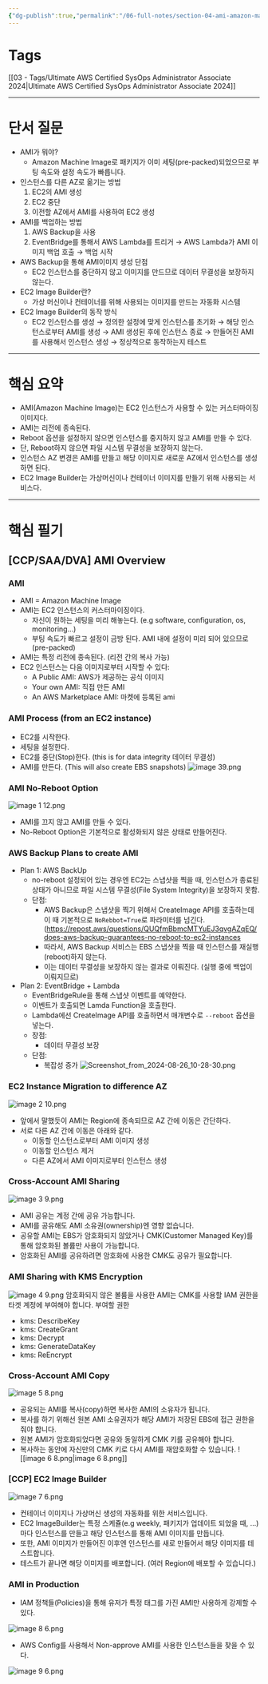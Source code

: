 ```yaml
---
{"dg-publish":true,"permalink":"/06-full-notes/section-04-ami-amazon-machine-image/","dgPassFrontmatter":true}
---
```


# Tags
[[03 - Tags/Ultimate AWS Certified SysOps Administrator Associate 2024\|Ultimate AWS Certified SysOps Administrator Associate 2024]] 

---
# 단서 질문
- AMI가 뭐야?
    - Amazon Machine Image로 패키지가 이미 세팅(pre-packed)되었으므로 부팅 속도와 설정 속도가 빠릅니다.
- 인스턴스를 다른 AZ로 옮기는 방법
	1. EC2의 AMI 생성
	2. EC2 중단
	3. 이전할 AZ에서 AMI를 사용하여 EC2 생성
- AMI를 백업하는 방법
    1. AWS Backup을 사용
    2. EventBridge를 통해서 AWS Lambda를 트리거 → AWS Lambda가 AMI 이미지 백업 호출 → 백업 시작
- AWS Backup을 통해 AMI이미지 생성 단점
	- EC2 인스턴스를 중단하지 않고 이미지를 만드므로 데이터 무결성을 보장하지 않는다.
- EC2 Image Builder란?
    - 가상 머신이나 컨테이너를 위해 사용되는 이미지를 만드는 자동화 시스템
- EC2 Image Builder의 동작 방식
    - EC2 인스턴스를 생성 → 정의한 설정에 맞게 인스턴스를 초기화 → 해당 인스턴스로부터 AMI를 생성 → AMI 생성된 후에 인스턴스 종료 → 만들어진 AMI를 사용해서 인스턴스 생성 → 정상적으로 동작하는지 테스트

---
# 핵심 요약
- AMI(Amazon Machine Image)는 EC2 인스턴스가 사용할 수 있는 커스터마이징 이미지다.
- AMI는 리전에 종속된다.
- Reboot 옵션을 설정하지 않으면 인스턴스를 중지하지 않고 AMI를 만들 수 있다.
- 단, Reboot하지 않으면 파일 시스템 무결성을 보장하지 않는다.
- 인스턴스 AZ 변경은 AMI를 만들고 해당 이미지로 새로운 AZ에서 인스턴스를 생성하면 된다.
- EC2 Image Builder는 가상머신이나 컨테이너 이미지를 만들기 위해 사용되는 서비스다.
---
# 핵심 필기

## [CCP/SAA/DVA] AMI Overview
### AMI
- AMI = Amazon Machine Image
- AMI는 EC2 인스턴스의 커스터마이징이다.
	- 자신이 원하는 세팅을 미리 해놓는다. (e.g software, configuration, os, monitoring…)
	- 부팅 속도가 빠르고 설정이 금방 된다. AMI 내에 설정이 미리 되어 있으므로(pre-packed)
- AMI는 특정 리전에 종속된다. (리전 간의 복사 가능)
- EC2 인스턴스는 다음 이미지로부터 시작할 수 있다:
	- A Public AMI: AWS가 제공하는 공식 이미지
	- Your own AMI: 직접 만든 AMI
	- An AWS Marketplace AMI: 마켓에 등록된 ami
### AMI Process (from an EC2 instance)
- EC2를 시작한다.
- 세팅을 설정한다.
- EC2를 중단(Stop)한다. (this is for data integrity 데이터 무결성)
- AMI를 만든다. (This will also create EBS snapshots)
![image 39.png](/img/user/image/image%2039.png)
### AMI No-Reboot Option
![image 1 12.png](/img/user/image/image%201%2012.png)
- AMI를 끄지 않고 AMI를 만들 수 있다.
- No-Reboot Option은 기본적으로 활성화되지 않은 상태로 만들어진다.
### AWS Backup Plans to create AMI
- Plan 1: AWS BackUp
	- no-reboot 설정되어 있는 경우엔 EC2는 스냅샷을 찍을 때, 인스턴스가 종료된 상태가 아니므로 파일 시스템 무결성(File System Integrity)을 보장하지 못함.
	- 단점:
		- AWS Backup은 스냅샷을 찍기 위해서 CreateImage API를 호출하는데 이 때 기본적으로 `NoRebbot=True`로 파라미터를 넘긴다. (https://repost.aws/questions/QUQfmBbmcMTYuEJ3qvgAZqEQ/does-aws-backup-guarantees-no-reboot-to-ec2-instances
		- 따라서, AWS Backup 서비스는 EBS 스냅샷을 찍을 때 인스턴스를 재실행(reboot)하지 않는다.
		- 이는 데이터 무결성을 보장하지 않는 결과로 이뤄진다. (실행 중에 백업이 이뤄지므로)
- Plan 2: EventBridge + Lambda
	- EventBridgeRule을 통해 스냅샷 이벤트를 예약한다.
	- 이벤트가 호출되면 Lamda Function을 호출한다.
	- Lambda에선 CreateImage API를 호출하면서 매개변수로 `--reboot` 옵션을 넣는다.
	- 장점:
		- 데이터 무결성 보장
	- 단점:
		- 복잡성 증가
![Screenshot_from_2024-08-26_10-28-30.png](/img/user/image/Screenshot_from_2024-08-26_10-28-30.png)

### EC2 Instance Migration to difference AZ

![image 2 10.png](/img/user/image/image%202%2010.png)
- 앞에서 말했듯이 AMI는 Region에 종속되므로 AZ 간에 이동은 간단하다.
- 서로 다른 AZ 간에 이동은 아래와 같다.
	- 이동할 인스턴스로부터 AMI 이미지 생성
	- 이동할 인스턴스 제거
	- 다른 AZ에서 AMI 이미지로부터 인스턴스 생성
### Cross-Account AMI Sharing
![image 3 9.png](/img/user/image/image%203%209.png)
- AMI 공유는 계정 간에 공유 가능합니다.
- AMI를 공유해도 AMI 소유권(ownership)엔 영향 없습니다.
- 공유할 AMI는 EBS가 암호화되지 않았거나 CMK(Customer Managed Key)를 통해 암호화된 볼륨만 사용이 가능합니다.
- 암호화된 AMI를 공유하려면 암호화에 사용한 CMK도 공유가 필요합니다.
### AMI Sharing with KMS Encryption
![image 4 9.png](/img/user/image/image%204%209.png)
암호화되지 않은 볼륨을 사용한 AMI는 CMK를 사용할 IAM 권한을 타겟 계정에 부여해야 합니다.
부여할 권한

- kms: DescribeKey
- kms: CreateGrant
- kms: Decrypt
- kms: GenerateDataKey
- kms: ReEncrypt

### Cross-Account AMI Copy
![image 5 8.png](/img/user/image/image%205%208.png)
- 공유되는 AMI를 복사(copy)하면 복사한 AMI의 소유자가 됩니다.
- 복사를 하기 위해선 원본 AMI 소유권자가 해당 AMI가 저장된 EBS에 접근 권한을 줘야 합니다.
- 원본 AMI가 암호화되었다면 공유와 동일하게 CMK 키를 공유해야 합니다.
- 복사하는 동안에 자신만의 CMK 키로 다시 AMI를 재암호화할 수 있습니다.
![[image 6 8.png\|image 6 8.png]]
### [CCP] EC2 Image Builder
![image 7 6.png](/img/user/image/image%207%206.png)
- 컨테이너 이미지나 가상머신 생성의 자동화를 위한 서비스입니다.
- EC2 ImageBuilder는 특정 스케쥴(e.g weekly, 패키지가 업데이트 되었을 때, …)마다 인스턴스를 만들고 해당 인스턴스를 통해 AMI 이미지를 만듭니다.
- 또한, AMI 이미지가 만들어진 이후엔 인스턴스를 새로 만들어서 해당 이미지를 테스트합니다.
- 테스트가 끝나면 해당 이미지를 배포합니다. (여러 Region에 배포할 수 있습니다.)
### AMI in Production
- IAM 정책들(Policies)을 통해 유저가 특정 태그를 가진 AMI만 사용하게 강제할 수 있다.

![image 8 6.png](/img/user/image/image%208%206.png)
- AWS Config를 사용해서 Non-approve AMI를 사용한 인스턴스들을 찾을 수 있다.

![image 9 6.png](/img/user/image/image%209%206.png)

